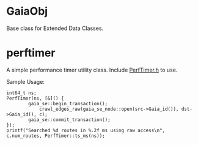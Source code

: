 # GaiaObj
Base class for Extended Data Classes.

# perftimer
A simple performance timer utility class.  Include [PerfTimer.h](PerfTimer.h) to use.

Sample Usage:

```
int64_t ns;
PerfTimer(ns, [&]() {
        gaia_se::begin_transaction();
            crawl_edges_raw(gaia_se_node::open(src->Gaia_id()), dst->Gaia_id(), c);
        gaia_se::commit_transaction();
});
printf("Searched %d routes in %.2f ms using raw access\n", c.num_routes, PerfTimer::ts_ms(ns));
```

